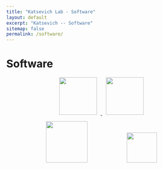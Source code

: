 ```yaml
---
title: "Katsevich Lab - Software"
layout: default
excerpt: "Katsevich -- Software"
sitemap: false
permalink: /software/
---
```


# Software

<p style="text-align:center;">
<a href="https://katsevich-lab.github.io/sceptre/">
<img src="{{ site.url }}{{ site.baseurl }}/images/sceptre-hex-annotated.png" style="width:100px;margin:0px 10px">
</a>  
<a href="https://timothy-barry.github.io/ondisc/">
  <img src="{{ site.url }}{{ site.baseurl }}/images/ondisc-hex-annotated.png" style="width:100px;margin:0px 10px">
</a>  
</p>

<p style="text-align:center;">
  <img src="{{ site.url }}{{ site.baseurl }}/images/logopic/nsf-logo.png" style="height:110px;margin:0px 50px">
  <img src="{{ site.url }}{{ site.baseurl }}/images/logopic/wharton_analytics.png" style="height:80px;margin:0px 50px">
</p>